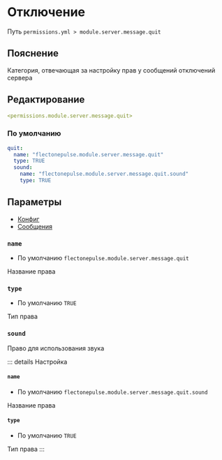 # Отключение
Путь `permissions.yml > module.server.message.quit`

## Пояснение
Категория, отвечающая за настройку прав у сообщений отключений сервера

## Редактирование
```yaml
<permissions.module.server.message.quit>
```

### По умолчанию
```yaml
quit:
  name: "flectonepulse.module.server.message.quit"
  type: TRUE
  sound:
    name: "flectonepulse.module.server.message.quit.sound"
    type: TRUE
```

## Параметры

- [Конфиг](/ru/config/module/server/messsage/quit/)
- [Сообщения](/ru/messages/ru_ru/module/server/message/quit/)

### `name`
- По умолчанию `flectonepulse.module.server.message.quit`

Название права

### `type`
- По умолчанию `TRUE`

Тип права

### `sound`

Право для использования звука

::: details Настройка
#### `name`
- По умолчанию `flectonepulse.module.server.message.quit.sound`

Название права

#### `type`
- По умолчанию `TRUE`

Тип права
:::

<!--@include: @/ru/parts/permission.md-->


